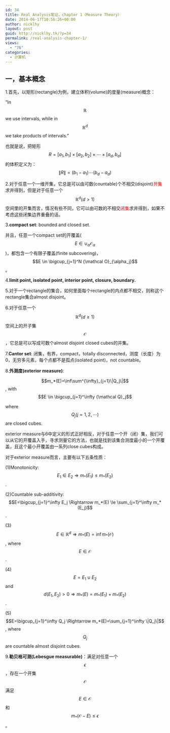 ```yaml
---
id: 34
title: Real Analysis笔记，chapter 1（Measure Theory）
date: 2014-06-17T10:56:26+00:00
author: nicklhy
layout: post
guid: http://nicklhy.tk/?p=34
permalink: /real-analysis-chapter-1/
views:
  - "76"
categories:
  - 计算机
---
```

## 一，基本概念

1.首先，以矩形(rectangle)为例，建立体积(volume)的度量(measure)概念：

“In $$\mathbb R$$ we use intervals, while in $${\mathbb R}^d$$ we take products of intervals.”

也就是说，把矩形 $$R=[a_1, b_1]\times [a_2, b_2] \times \cdots \times [a_d, b_d]$$ 的体积定义为： $$\|R\|=(b_1-a_1)\cdots(b_d-a_d)$$ 

2.对于任意一个一维开集，它总是可以由可数(countable)个不相交(disjoint)<span style="color: #ff0000;">开集</span>求并得到，但是对于任意一个 $${\mathbb R}^d (d>1)$$ 空间里的开集而言，情况有些不同，它可以由可数的不相交<span style="color: #ff0000;">闭集</span>求并得到，如果不考虑这些闭集边界重叠的话。

3.**compact set**: bounded and closed set.

并且，任意一个compact set的开覆盖( $$E \in \cup_\alpha {\mathcal O}_\alpha$$ )，都包含一个有限子覆盖(finite subcovering)， $$E \in \bigcup_{j=1}^N {\mathcal O}_{\alpha_j}$$ 。

4.**limit point, isolated point, interior point, closure, boundary.**

5.对于一个rectangle的集合，如何里面每个rectangle的内点都不相交，则称这个rectangle集合almost disjoint。

6.对于任意一个 $${\mathbb R}^d (d \ge 1)$$ 空间上的开子集 $$\mathcal O$$ ，它总是可以写成可数个almost disjoint closed cubes的并集。

7.**Cantor set**: 闭集，有界，compact，totally disconnected，测度（长度）为0，无穷多元素，每个点都不是孤点(isolated point)，not countable。

8.**外测度(exterior measure)**:

$$m_*(E)=\inf\sum^{\infty}_{j=1}\|Q_j\|$$ , with $$E \in \bigcup_{j=1}^\infty {\mathcal Q}_j$$ 

where $$Q_j (j=1,2, \cdots)$$ are closed cubes.

exterior measure与6中定义的形式正好相反，对于任意一个开（闭）集，我们可以从它的开覆盖入手，寻求测量它的方法，也就是找到该集合测度最小的一个开覆盖，且这个最小开覆盖由一系列close cubes构成。

对于exterior measure而言，主要有以下五条性质：

(1)Monotonicity: $$E_1 \in E_2 \Rightarrow m_*(E_1) \le m_*(E_2)$$ .

(2)Countable sub-additivity: $$E=\bigcup_{j=1}^\infty E_j \Rightarrow m_*(E) \le \sum_{j=1}^\infty m_*(E_j)$$ .

(3) $$E \in {\mathbb R}^d \Rightarrow m_*(E)=\inf m_*({\mathcal O})$$ , where $$E \in {\mathcal O}$$ .

(4) $$E=E_1 \cup E_2$$ and $$d(E_1,E_2)>0 \Rightarrow m_*(E)=m_*(E_1)+m_*(E_2)$$ .

(5) $$E=\bigcup_{j=1}^\infty Q_j \Rightarrow m_*(E)=\sum_{j=1}^\infty \|Q_j\|$$ , where $$Q_j$$ are countable almost disjoint cubes.

9.**勒贝格可测(Lebesgue measurable)**：满足对任意一个 $$\epsilon$$ ，存在一个开集 $$\mathcal O$$ 满足 $$E\in {\mathcal O}$$ 和 $$m_*({\mathcal O}-E) \le \epsilon$$ 。